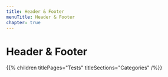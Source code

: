 ```yaml
---
title: Header & Footer
menuTitle: Header & Footer
chapter: true
---
```


# Header & Footer

{{% children titlePages="Tests" titleSections="Categories" /%}}